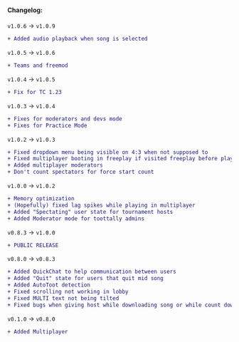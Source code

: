 #### Changelog:

`v1.0.6` -> `v1.0.9`
```diff
+ Added audio playback when song is selected
```

`v1.0.5` -> `v1.0.6`
```diff
+ Teams and freemod
```

`v1.0.4` -> `v1.0.5`
```diff
+ Fix for TC 1.23
```

`v1.0.3` -> `v1.0.4`

```diff
+ Fixes for moderators and devs mode
+ Fixes for Practice Mode
```

`v1.0.2` -> `v1.0.3`

```diff
+ Fixed dropdown menu being visible on 4:3 when not supposed to
+ Fixed multiplayer booting in freeplay if visited freeplay before playing multi
+ Added multiplayer moderators
+ Don't count spectators for force start count
```

`v1.0.0` -> `v1.0.2`

```diff
+ Memory optimization
+ (Hopefully) fixed lag spikes while playing in multiplayer
+ Added "Spectating" user state for tournament hosts
+ Added Moderator mode for toottally admins
```

`v0.8.3` -> `v1.0.0`

```diff
+ PUBLIC RELEASE
```

`v0.8.0` -> `v0.8.3`

```diff
+ Added QuickChat to help communication between users
+ Added "Quit" state for users that quit mid song
+ Added AutoToot detection
+ Fixed scrolling not working in lobby
+ Fixed MULTI text not being tilted
+ Fixed bugs when giving host while downloading song or while count down timer was running
```

`v0.1.0` -> `v0.8.0`

```diff
+ Added Multiplayer
```

